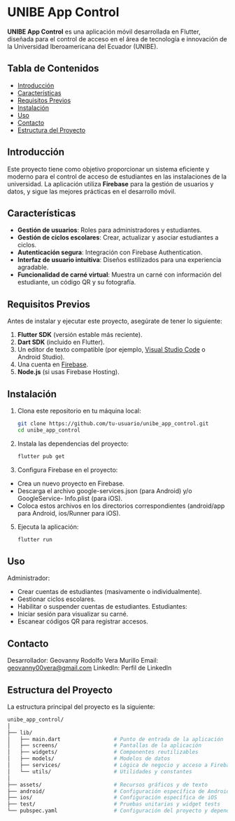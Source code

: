# UNIBE App Control

**UNIBE App Control** es una aplicación móvil desarrollada en Flutter, diseñada para el control de acceso en el área de tecnología e innovación de la Universidad Iberoamericana del Ecuador (UNIBE).

## Tabla de Contenidos

- [Introducción](#introducción)
- [Características](#características)
- [Requisitos Previos](#requisitos-previos)
- [Instalación](#instalación)
- [Uso](#uso)
- [Contacto](#contacto)
- [Estructura del Proyecto](#estructura-del-proyecto)
## Introducción

Este proyecto tiene como objetivo proporcionar un sistema eficiente y moderno para el control de acceso de estudiantes en las instalaciones de la universidad. La aplicación utiliza **Firebase** para la gestión de usuarios y datos, y sigue las mejores prácticas en el desarrollo móvil.

## Características

- **Gestión de usuarios**: Roles para administradores y estudiantes.
- **Gestión de ciclos escolares**: Crear, actualizar y asociar estudiantes a ciclos.
- **Autenticación segura**: Integración con Firebase Authentication.
- **Interfaz de usuario intuitiva**: Diseños estilizados para una experiencia agradable.
- **Funcionalidad de carné virtual**: Muestra un carné con información del estudiante, un código QR y su fotografía.

## Requisitos Previos

Antes de instalar y ejecutar este proyecto, asegúrate de tener lo siguiente:

1. **Flutter SDK** (versión estable más reciente).
2. **Dart SDK** (incluido en Flutter).
3. Un editor de texto compatible (por ejemplo, [Visual Studio Code](https://code.visualstudio.com/) o Android Studio).
4. Una cuenta en [Firebase](https://firebase.google.com/).
5. **Node.js** (si usas Firebase Hosting).

## Instalación

1. Clona este repositorio en tu máquina local:

   ```bash
   git clone https://github.com/tu-usuario/unibe_app_control.git
   cd unibe_app_control
2. Instala las dependencias del proyecto:
   ```bash
   flutter pub get
4. Configura Firebase en el proyecto:
  - Crea un nuevo proyecto en Firebase.
  - Descarga el archivo google-services.json (para Android) y/o GoogleService-      Info.plist (para iOS).
  - Coloca estos archivos en los directorios correspondientes (android/app para   Android, ios/Runner para iOS).
5. Ejecuta la aplicación:
      ```bash
      flutter run
## Uso
Administrador:
  - Crear cuentas de estudiantes (masivamente o individualmente).
  - Gestionar ciclos escolares.
  - Habilitar o suspender cuentas de estudiantes.
Estudiantes:
  - Iniciar sesión para visualizar su carné.
  - Escanear códigos QR para registrar accesos.

## Contacto
Desarrollador: Geovanny Rodolfo Vera Murillo
Email: geovanny00vera@gmail.com
LinkedIn: Perfil de LinkedIn

## Estructura del Proyecto
La estructura principal del proyecto es la siguiente:
   ```bash
unibe_app_control/
│
├── lib/
│   ├── main.dart                 # Punto de entrada de la aplicación
│   ├── screens/                  # Pantallas de la aplicación
│   ├── widgets/                  # Componentes reutilizables
│   ├── models/                   # Modelos de datos
│   ├── services/                 # Lógica de negocio y acceso a Firebase
│   └── utils/                    # Utilidades y constantes
│
├── assets/                       # Recursos gráficos y de texto
├── android/                      # Configuración específica de Android
├── ios/                          # Configuración específica de iOS
├── test/                         # Pruebas unitarias y widget tests
└── pubspec.yaml                  # Configuración del proyecto y dependencias




